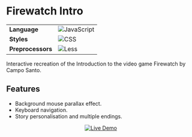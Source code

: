 # Firewatch Intro

<table>
<tbody>
<tr>
<td><strong>Language</strong></td>
<td><img src="https://img.shields.io/badge/JavaScript-%23007ACC.svg?style=flat&logo=javascript&logoColor=white" alt="JavaScript"></td>
</tr>
<tr>
<td><strong>Styles</strong></td>
<td><img src="https://img.shields.io/badge/CSS-%23006AFF.svg?style=flat&logo=css3&logoColor=white" alt="CSS"></td>
</tr>
<tr>
<td><strong>Preprocessors</strong></td>
<td><img src="https://img.shields.io/badge/LESS-%231D365D.svg?style=flat&logo=less&logoColor=white" alt="Less"></td>
</tr>
</tbody>
</table>

Interactive recreation of the Introduction to the video game Firewatch by Campo Santo.

## Features
- Background mouse parallax effect.
- Keyboard navigation.
- Story personalisation and multiple endings.


<p align="center">
  <a href="https://codepen.io/mariawarnes/pen/KKxQLer">
    <img src="https://img.shields.io/badge/Live Demo-black.svg?style=for-the-badge&logo=codepen&logoColor=white" alt="Live Demo">
  </a>
</p>
